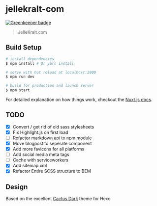 # jellekralt-com

[![Greenkeeper badge](https://badges.greenkeeper.io/jellekralt/jellekralt.com.svg)](https://greenkeeper.io/)

> JelleKralt.com

## Build Setup

``` bash
# install dependencies
$ npm install # Or yarn install

# serve with hot reload at localhost:3000
$ npm run dev

# build for production and launch server
$ npm start
```

For detailed explanation on how things work, checkout the [Nuxt.js docs](https://github.com/nuxt/nuxt.js).

## TODO
* [X] Convert / get rid of old sass stylesheets
* [X] Fix Highlight.js on first load
* [ ] Refactor markdown api to npm module
* [X] Move blogpost to seperate component
* [X] Add more favicons for all platforms
* [ ] Add social media meta tags
* [ ] Cache with serviceworkers
* [X] Add sitemap.xml
* [X] Refactor Entire SCSS structure to BEM

## Design
Based on the excellent [Cactus Dark](https://github.com/probberechts/cactus-dark) theme for Hexo